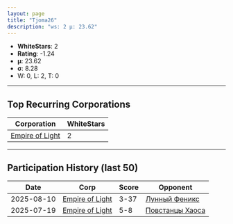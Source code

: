 ```yaml
---
layout: page
title: "Tjoma26"
description: "ws: 2 μ: 23.62"
---
```

- **WhiteStars**: 2
- **Rating**: -1.24
- **μ**: 23.62  
- **σ**: 8.28
- W: 0, L: 2, T: 0

---

## Top Recurring Corporations

| Corporation | WhiteStars |
| --- | --- |
| [Empire of Light](https://ws.tsl.rocks/corp/5ca200f11c7f9dedf112be9585982247820f97c82868bacb956c0ef8d19262bc/) | 2 |

---

## Participation History (last 50)

| Date | Corp | Score | Opponent |
| --- | --- | --- | --- |
| 2025-08-10 | [Empire of Light](https://ws.tsl.rocks/corp/5ca200f11c7f9dedf112be9585982247820f97c82868bacb956c0ef8d19262bc/) | 3-37 | [Лунный Феникс](https://ws.tsl.rocks/corp/457b7f76314e0ee24752aaf2396afac9027cfbdcca2a9863add962250ccbf389/) |
| 2025-07-19 | [Empire of Light](https://ws.tsl.rocks/corp/5ca200f11c7f9dedf112be9585982247820f97c82868bacb956c0ef8d19262bc/) | 5-8 | [Повстанцы Хаоса](https://ws.tsl.rocks/corp/1358877fcc123cef74de06c83a943f27a7fad0ab6d20989f767ce88d4d195ace/) |